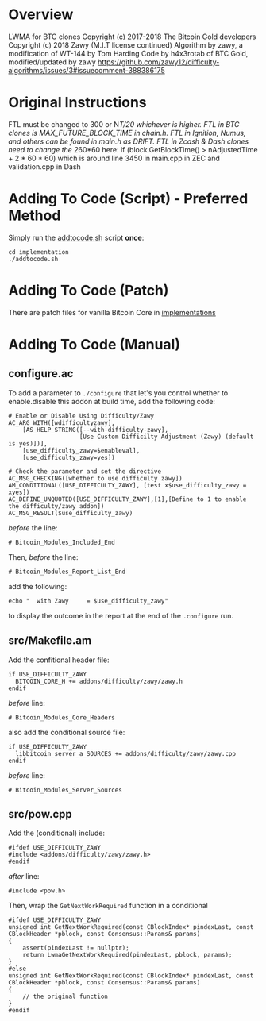 Overview
========
LWMA for BTC clones
Copyright (c) 2017-2018 The Bitcoin Gold developers
Copyright (c) 2018 Zawy (M.I.T license continued)
Algorithm by zawy, a modification of WT-144 by Tom Harding
Code by h4x3rotab of BTC Gold, modified/updated by zawy
https://github.com/zawy12/difficulty-algorithms/issues/3#issuecomment-388386175

Original Instructions
=====================
FTL must be changed to 300 or N*T/20 whichever is higher.
FTL in BTC clones is MAX_FUTURE_BLOCK_TIME in chain.h.
FTL in Ignition, Numus, and others can be found in main.h as DRIFT.
FTL in Zcash & Dash clones need to change the 2*60*60 here:
if (block.GetBlockTime() > nAdjustedTime + 2 * 60 * 60)
which is around line 3450 in main.cpp in ZEC and validation.cpp in Dash

Adding To Code (Script) - Preferred Method
==========================================
Simply run the [addtocode.sh](implementation/addtocode.sh) script **once**:
```
cd implementation
./addtocode.sh
```

Adding To Code (Patch)
======================
There are patch files for vanilla Bitcoin Core in [implementations](implementations) 

Adding To Code (Manual)
=======================
configure.ac
------------
To add a parameter to `./configure` that let's you control whether to enable.disable this addon at build time, add the following code:
```
# Enable or Disable Using Difficulty/Zawy
AC_ARG_WITH([wdifficultyzawy],
    [AS_HELP_STRING([--with-difficulty-zawy],
                    [Use Custom Difficilty Adjustment (Zawy) (default is yes)])],
    [use_difficulty_zawy=$enableval],
    [use_difficulty_zawy=yes])

# Check the parameter and set the directive
AC_MSG_CHECKING([whether to use difficulty zawy])
AM_CONDITIONAL([USE_DIFFICULTY_ZAWY], [test x$use_difficulty_zawy = xyes])
AC_DEFINE_UNQUOTED([USE_DIFFICULTY_ZAWY],[1],[Define to 1 to enable the difficulty/zawy addon])
AC_MSG_RESULT($use_difficulty_zawy)
```
*before* the line:
```
# Bitcoin_Modules_Included_End
```

Then, *before* the line:
```
# Bitcoin_Modules_Report_List_End
```
add the following:
```
echo "  with Zawy     = $use_difficulty_zawy"
```
to display the outcome in the report at the end of the `.configure` run. 

src/Makefile.am
---------------
Add the confitional header file:
```
if USE_DIFFICULTY_ZAWY
  BITCOIN_CORE_H += addons/difficulty/zawy/zawy.h
endif
```
*before* line:
```
# Bitcoin_Modules_Core_Headers
```
also add the conditional source file:
```
if USE_DIFFICULTY_ZAWY
  libbitcoin_server_a_SOURCES += addons/difficulty/zawy/zawy.cpp
endif
```
*before* line:
```
# Bitcoin_Modules_Server_Sources
```
src/pow.cpp
-----------
Add the (conditional) include:
```
#ifdef USE_DIFFICULTY_ZAWY
#include <addons/difficulty/zawy/zawy.h>
#endif
```
*after* line:
```
#include <pow.h>
```
Then, wrap the `GetNextWorkRequired` function in a conditional
```
#ifdef USE_DIFFICULTY_ZAWY
unsigned int GetNextWorkRequired(const CBlockIndex* pindexLast, const CBlockHeader *pblock, const Consensus::Params& params)
{
    assert(pindexLast != nullptr);
    return LwmaGetNextWorkRequired(pindexLast, pblock, params);
}
#else
unsigned int GetNextWorkRequired(const CBlockIndex* pindexLast, const CBlockHeader *pblock, const Consensus::Params& params)
{
    // the original function
}
#endif

```